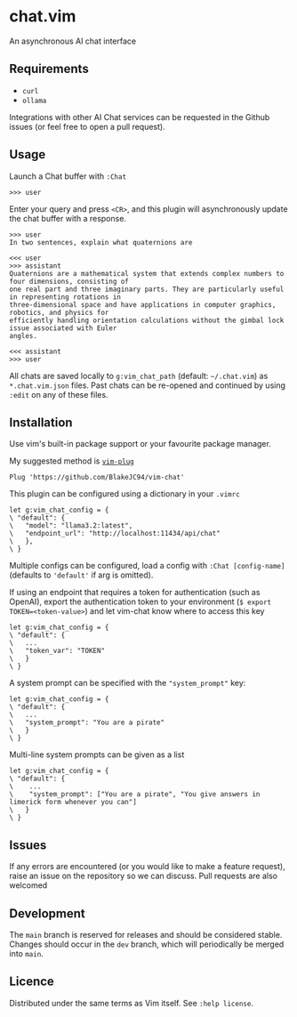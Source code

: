 # chat.vim
An asynchronous AI chat interface

## Requirements
- `curl`
- `ollama`

Integrations with other AI Chat services can be requested in the Github issues (or feel free to
open a pull request).

## Usage

Launch a Chat buffer with `:Chat`
```
>>> user

```

Enter your query and press `<CR>`, and this plugin will asynchronously update the chat buffer with
a response.

```
>>> user
In two sentences, explain what quaternions are

<<< user
>>> assistant
Quaternions are a mathematical system that extends complex numbers to four dimensions, consisting of
one real part and three imaginary parts. They are particularly useful in representing rotations in
three-dimensional space and have applications in computer graphics, robotics, and physics for
efficiently handling orientation calculations without the gimbal lock issue associated with Euler
angles.

<<< assistant
>>> user

```

All chats are saved locally to `g:vim_chat_path` (default: `~/.chat.vim`) as `*.chat.vim.json`
files. Past chats can be re-opened and continued by using `:edit` on any of these files.


## Installation
Use vim's built-in package support or your favourite package manager.

My suggested method is [`vim-plug`](https://github.com/junegunn/vim-plug)
```
Plug 'https://github.com/BlakeJC94/vim-chat'
```

This plugin can be configured using a dictionary in your `.vimrc`
```
let g:vim_chat_config = {
\ "default": {
\   "model": "llama3.2:latest",
\   "endpoint_url": "http://localhost:11434/api/chat"
\   },
\ }
```
Multiple configs can be configured, load a config with `:Chat [config-name]` (defaults to
`'default'` if arg is omitted).

If using an endpoint that requires a token for authentication (such as OpenAI), export the
authentication token to your environment (`$ export TOKEN=<token-value>`) and let vim-chat know
where to access this key
```
let g:vim_chat_config = {
\ "default": {
\   ...
\   "token_var": "TOKEN"
\   }
\ }
```

A system prompt can be specified with the `"system_prompt"` key:
```
let g:vim_chat_config = {
\ "default": {
\   ...
\   "system_prompt": "You are a pirate"
\   }
\ }
```
Multi-line system prompts can be given as a list
```
let g:vim_chat_config = {
\ "default": {
\    ...
\    "system_prompt": ["You are a pirate", "You give answers in limerick form whenever you can"]
\   }
\ }
```

## Issues
If any errors are encountered (or you would like to make a feature request), raise an issue on the
repository so we can discuss. Pull requests are also welcomed

## Development
The `main` branch is reserved for releases and should be considered stable. Changes should occur in
the `dev` branch, which will periodically be merged into `main`.

## Licence
Distributed under the same terms as Vim itself. See `:help license`.
